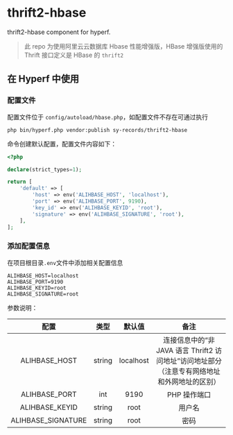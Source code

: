 # thrift2-hbase
thrift2-hbase component for hyperf.

> 此 repo 为使用阿里云云数据库 Hbase 性能增强版，HBase 增强版使用的 Thrift 接口定义是 HBase 的 `thrift2`

## 在 Hyperf 中使用

### 配置文件

配置文件位于 `config/autoload/hbase.php`，如配置文件不存在可通过执行

```shell
php bin/hyperf.php vendor:publish sy-records/thrift2-hbase
```

命令创建默认配置，配置文件内容如下：

```php
<?php

declare(strict_types=1);

return [
    'default' => [
        'host' => env('ALIHBASE_HOST', 'localhost'),
        'port' => env('ALIHBASE_PORT', 9190),
        'key_id' => env('ALIHBASE_KEYID', 'root'),
        'signature' => env('ALIHBASE_SIGNATURE', 'root'),
    ],
];
```

### 添加配置信息

在项目根目录`.env`文件中添加相关配置信息

```dotenv
ALIHBASE_HOST=localhost
ALIHBASE_PORT=9190
ALIHBASE_KEYID=root
ALIHBASE_SIGNATURE=root
```

参数说明：

|        配置        |  类型  |  默认值   |                             备注                             |
| :----------------: | :----: | :-------: | :----------------------------------------------------------: |
|   ALIHBASE_HOST    | string | localhost | 连接信息中的“非 JAVA 语言 Thrift2 访问地址”访问地址部分（注意专有网络地址和外网地址的区别） |
|   ALIHBASE_PORT    |  int   |   9190    |                         PHP 操作端口                         |
|   ALIHBASE_KEYID   | string |   root    |                            用户名                            |
| ALIHBASE_SIGNATURE | string |   root    |                             密码                             |
